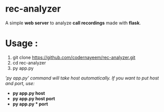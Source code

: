 # rec-analyzer
A simple **web server** to analyze **call recordings** made with **flask**.

# Usage :
  1. git clone https://github.com/codernayeem/rec-analyzer.git
  2. cd rec-analyzer
  3. py app.py

*'py app.py' command will take host automatically. If you want to put host and port, use:*
  - **py app.py host**
  - **py app.py host port**
  - **py app.py * port**

